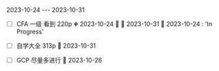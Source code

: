 2023-10-24 --- 2023-10-31

* [ ] CFA 一级 看到 220p  ➕ 2023-10-24  🔼 📅 2023-10-31  🛫 2023-10-24 : 'In Progress'
* [ ] 自学大全 313p 📅 2023-10-31 
* [ ] GCP 尽量多进行  📅 2023-10-26



